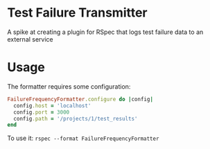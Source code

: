# Test Failure Transmitter

A spike at creating a plugin for RSpec that logs test failure data to an external service

# Usage

The formatter requires some configuration:

```rb
FailureFrequencyFormatter.configure do |config|
  config.host = 'localhost'
  config.port = 3000
  config.path = '/projects/1/test_results'
end
```

To use it: `rspec --format FailureFrequencyFormatter`
